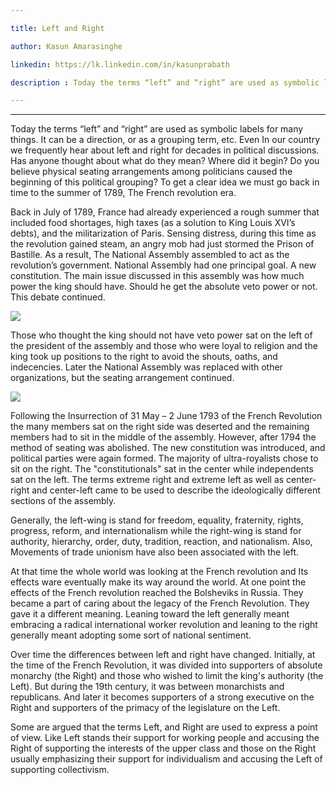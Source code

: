 ```yaml
---

title: Left and Right

author: Kasun Amarasinghe

linkedin: https://lk.linkedin.com/in/kasunprabath

description : Today the terms “left” and “right” are used as symbolic labels for many things. It can be a direction, or as a grouping term, etc. Even In our country we frequently hear about left and right for decades in political discussions. Has anyone thought about what do they mean? Where did it begin?

---
```

___  

Today the terms “left” and “right” are used as symbolic labels for many things. It can be a direction, or as a grouping term, etc. Even In our country we frequently hear about left and right for decades in political discussions. Has anyone thought about what do they mean? Where did it begin? Do you believe physical seating arrangements among politicians caused the beginning of this political grouping? To get a clear idea we must go back in time to the summer of 1789, The French revolution era.

Back in July of 1789, France had already experienced a rough summer that included food shortages, high taxes (as a solution to King Louis XVI’s debts), and the militarization of Paris. Sensing distress, during this time as the revolution gained steam, an angry mob had just stormed the Prison of Bastille. As a result, The National Assembly assembled to act as the revolution’s government. National Assembly had one principal goal. A new constitution. The main issue discussed in this assembly was how much power the king should have. Should he get the absolute veto power or not. This debate continued.

<img src="/img/ka_1_2021_11_11.png"/>

Those who thought the king should not have veto power sat on the left of the president of the assembly and those who were loyal to religion and the king took up positions to the right to avoid the shouts, oaths, and indecencies. Later the National Assembly was replaced with other organizations, but the seating arrangement continued.

<img src="/img/ka_2_2021_11_11.png"/>

Following the Insurrection of 31 May – 2 June 1793 of the French Revolution the many members sat on the right side was deserted and the remaining members had to sit in the middle of the assembly. However, after 1794 the method of seating was abolished. The new constitution was introduced, and political parties were again formed. The majority of ultra-royalists chose to sit on the right. The "constitutionals" sat in the center while independents sat on the left. The terms extreme right and extreme left as well as center-right and center-left came to be used to describe the ideologically different sections of the assembly.

Generally, the left-wing is stand for freedom, equality, fraternity, rights, progress, reform, and internationalism while the right-wing is stand for authority, hierarchy, order, duty, tradition, reaction, and nationalism. Also, Movements of trade unionism have also been associated with the left.

At that time the whole world was looking at the French revolution and Its effects ware eventually make its way around the world. At one point the effects of the French revolution reached the Bolsheviks in Russia. They became a part of caring about the legacy of the French Revolution. They gave it a different meaning. Leaning toward the left generally meant embracing a radical international worker revolution and leaning to the right generally meant adopting some sort of national sentiment.

Over time the differences between left and right have changed. Initially, at the time of the French Revolution, it was divided into supporters of absolute monarchy (the Right) and those who wished to limit the king's authority (the Left). But during the 19th century, it was between monarchists and republicans. And later it becomes supporters of a strong executive on the Right and supporters of the primacy of the legislature on the Left.

Some are argued that the terms Left, and Right are used to express a point of view. Like Left stands their support for working people and accusing the Right of supporting the interests of the upper class and those on the Right usually emphasizing their support for individualism and accusing the Left of supporting collectivism.
